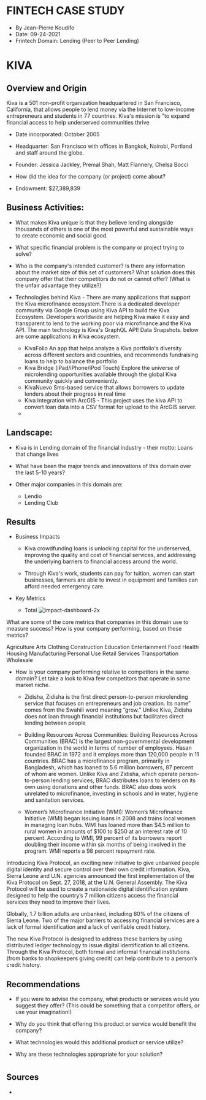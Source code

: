 # FINTECH CASE STUDY
* By Jean-Pierre Koudifo
* Date: 09-24-2021
* Frintech Domain: Lending (Peer to Peer Lending)
#


# KIVA

## Overview and Origin

 Kiva is a 501 non-profit organization headquartered in San Francisco, California, that allows people to lend money via the Internet to low-income entrepreneurs and students in 77 countries. Kiva's mission is "to expand financial access to help underserved communities thrive

* Date incorporated: October 2005
* Headquarter: San Francisco with offices in Bangkok, Nairobi, Portland and staff around the globe.

* Founder: Jessica Jackley, Premal Shah, Matt Flannery, Chelsa Bocci


* How did the idea for the company (or project) come about?

* Endowment: $27,389,839



## Business Activities:

* What makes Kiva unique is that they believe lending alongside thousands of others is one of the most powerful and sustainable ways to create economic and social good. 
* What specific financial problem is the company or project trying to solve?

* Who is the company's intended customer?  Is there any information about the market size of this set of customers?
What solution does this company offer that their competitors do not or cannot offer? (What is the unfair advantage they utilize?)

* Technologies behind Kiva - There are many applications that support the Kiva microfinance ecosystem.There is a dedicated  developer  community via  Google Group using Kiva API to build the Kiva Ecosystem. Developers worldwide are helping Kiva  make it easy and transparent to lend to the working poor via microfinance and the Kiva API. The main technology is  Kiva's GraphQL API! Data Snapshots. below are some  applications in Kiva ecosystem.


  * KivaFolio An app that helps analyze a Kiva portfolio's diversity across different sectors and countries, and recommends fundraising loans to help to balance the portfolio
  * Kiva Bridge (iPad/iPhone/iPod Touch) Explore the universe of microlending opportunities available through the global Kiva community quickly and conveniently.
  * KivaNuevo Sms-based service that allows borrowers to update lenders about their progress in real time
  * Kiva Integration with ArcGIS -  This project uses the kiva API to convert loan data into a CSV format for upload to the ArcGIS server.
  * 



## Landscape:

* Kiva is in Lending domain of the financial industry - their motto: Loans that change lives

* What have been the major trends and innovations of this domain over the last 5-10 years?

* Other major companies in this domain are: 
  * Lendio
  * Lending Club



## Results

* Business Impacts 
   * Kiva crowdfunding loans is unlocking capital for the underserved, improving the quality and cost of financial services, and addressing the underlying barriers to financial access around the world. 

   * Through Kiva's work, students can pay for tuition, women can start businesses, farmers are able to invest in equipment and families can afford needed emergency care.


* Key Metrics 
  * Total 
 ![impact-dashboard-2x](image.png)
 


What are some of the core metrics that companies in this domain use to measure success? How is your company performing, based on these metrics?

Agriculture
Arts
Clothing
Construction
Education
Entertainment
Food
Health
Housing
Manufacturing
Personal Use
Retail
Services
Transportation
Wholesale


* How is your company performing relative to competitors in the same domain?
Let take a look to Kiva few competitors that operate in same market niche.
  * Zidisha, Zidisha is the first direct person-to-person microlending service that focuses on entrepreneurs and job creation. Its name” comes from the Swahili word meaning “grow.” Unlike Kiva, Zidisha does not loan through financial institutions but facilitates direct lending between people
  
  * Building Resources Across Communities: Building Resources Across Communities (BRAC) is the largest non-governmental development organization in the world in terms of number of employees. Hasan founded BRAC in 1972 and it employs more than 120,000 people in 11 countries. BRAC has a microfinance program, primarily in Bangladesh, which has loaned to 5.6 million borrowers, 87 percent of whom are women. Unlike Kiva and Zidisha, which operate person-to-person lending services, BRAC distributes loans to lenders on its own using donations and other funds. BRAC also does work unrelated to microfinance, investing in schools and in water, hygiene and sanitation services.

     
  * Women’s Microfinance Initiative (WMI): Women’s Microfinance Initiative (WMI) began issuing loans in 2008 and trains local women in managing loan hubs. WMI has loaned more than $4.5 million to rural women in amounts of $100 to $250 at an interest rate of 10 percent. According to WMI, 99 percent of its borrowers report doubling their income within six months of being involved in the program. WMI reports a 98 percent repayment rate.

 Introducing Kiva Protocol, an exciting new initiative to give unbanked people digital identity and secure control over their own credit information.
Kiva, Sierra Leone and U.N. agencies announced the first implementation of the Kiva Protocol on Sept. 27, 2018, at the U.N. General Assembly. The Kiva Protocol will be used to create a nationwide digital identification system designed to help the country’s 7 million citizens access the financial services they need to improve their lives.

Globally, 1.7 billion adults are unbanked, including 80% of the citizens of Sierra Leone. Two of the major barriers to accessing financial services are a lack of formal identification and a lack of verifiable credit history.

The new Kiva Protocol is designed to address these barriers by using distributed ledger technology to issue digital identification to all citizens. Through the Kiva Protocol, both formal and informal financial institutions (from banks to shopkeepers giving credit) can help contribute to a person’s credit history.


## Recommendations

* If you were to advise the company, what products or services would you suggest they offer? (This could be something that a competitor offers, or use your imagination!)

* Why do you think that offering this product or service would benefit the company?

* What technologies would this additional product or service utilize?

* Why are these technologies appropriate for your solution?

# 
## Sources
* 

